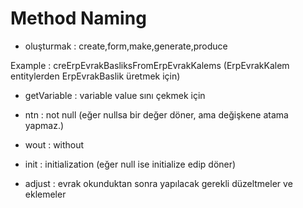 

# Method Naming

- oluşturmak : create,form,make,generate,produce

Example : creErpEvrakBasliksFromErpEvrakKalems (ErpEvrakKalem entitylerden ErpEvrakBaslik üretmek için)

- getVariable : variable value sını çekmek için

- ntn : not null (eğer nullsa bir değer döner, ama değişkene atama yapmaz.)

- wout : without

- init : initialization (eğer null ise initialize edip döner)

- adjust : evrak okunduktan sonra yapılacak gerekli düzeltmeler ve eklemeler